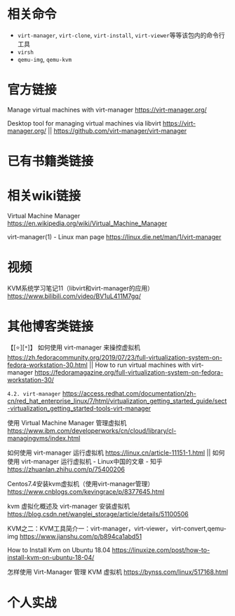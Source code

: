 
# 相关命令

- `virt-manager`, `virt-clone`, `virt-install`, `virt-viewer`等等该包内的命令行工具
- `virsh`
- `qemu-img`, `qemu-kvm`

# 官方链接

Manage virtual machines with virt-manager https://virt-manager.org/

Desktop tool for managing virtual machines via libvirt https://virt-manager.org/ || https://github.com/virt-manager/virt-manager

# 已有书籍类链接

# 相关wiki链接

Virtual Machine Manager https://en.wikipedia.org/wiki/Virtual_Machine_Manager

virt-manager(1) - Linux man page https://linux.die.net/man/1/virt-manager

# 视频

KVM系统学习笔记11（libvirt和virt-manager的应用） https://www.bilibili.com/video/BV1uL411M7gq/

# 其他博客类链接

【[:star:][`*`]】 如何使用 virt-manager 来操控虚拟机 https://zh.fedoracommunity.org/2019/07/23/full-virtualization-system-on-fedora-workstation-30.html || How to run virtual machines with virt-manager https://fedoramagazine.org/full-virtualization-system-on-fedora-workstation-30/

`4.2. virt-manager` https://access.redhat.com/documentation/zh-cn/red_hat_enterprise_linux/7/html/virtualization_getting_started_guide/sect-virtualization_getting_started-tools-virt-manager

使用 Virtual Machine Manager 管理虚拟机 https://www.ibm.com/developerworks/cn/cloud/library/cl-managingvms/index.html

如何使用 virt-manager 运行虚拟机 https://linux.cn/article-11151-1.html || 如何使用 virt-manager 运行虚拟机 - Linux中国的文章 - 知乎 https://zhuanlan.zhihu.com/p/75400206

Centos7.4安装kvm虚拟机（使用virt-manager管理） https://www.cnblogs.com/kevingrace/p/8377645.html

kvm 虚拟化概述及 virt-manager 安装虚拟机 https://blog.csdn.net/wanglei_storage/article/details/51100506

KVM之二：KVM工具简介一：virt-manager，virt-viewer，virt-convert,qemu-img https://www.jianshu.com/p/b894ca1abd51

How to Install Kvm on Ubuntu 18.04 https://linuxize.com/post/how-to-install-kvm-on-ubuntu-18-04/

怎样使用 Virt-Manager 管理 KVM 虚拟机 https://bynss.com/linux/517168.html

# 个人实战

